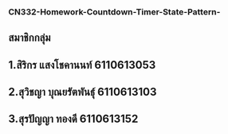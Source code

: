 ### CN332-Homework-Countdown-Timer-State-Pattern-

## สมาชิกกลุ่ม
## 1.สิริกร แสงโชคานนท์ 6110613053
## 2.สุวิชญา บุณยรัตพันธุ์ 6110613103
## 3.สุรปัญญา ทองดี 6110613152
